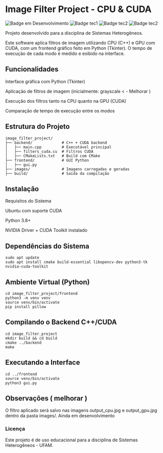# Image Filter Project - CPU & CUDA
![Badge em Desenvolvimento](https://img.shields.io/badge/Em_desenvolvimento-Melhorar-blue) ![Badge tec1](https://img.shields.io/badge/C%2B%2B-blue
) ![Badge tec2](https://img.shields.io/badge/Python-green) ![Badge tec2](https://img.shields.io/badge/CUDA-blue)


Projeto desenvolvido para a disciplina de Sistemas Heterogêneos.

Este software aplica filtros de imagem utilizando CPU (C++) e GPU com CUDA, com um frontend gráfico feito em Python (Tkinter). O tempo de execução de cada modo é medido e exibido na interface.

## Funcionalidades

Interface gráfica com Python (Tkinter)

Aplicação de filtros de imagem (inicialmente: grayscale < - Melhorar )

Execução dos filtros tanto na CPU quanto na GPU (CUDA)

Comparação de tempo de execução entre os modos

## Estrutura do Projeto

    image_filter_project/
    ├── backend/             # C++ + CUDA backend
    │   ├── main.cpp         # Executável principal
    │   ├── filters_cuda.cu  # Filtros CUDA
    │   ├── CMakeLists.txt   # Build com CMake
    ├── frontend/            # GUI Python
    │   ├── gui.py
    ├── images/              # Imagens carregadas e geradas
    ├── build/               # Saída da compilação

## Instalação

Requisitos do Sistema

Ubuntu com suporte CUDA

Python 3.8+

NVIDIA Driver + CUDA Toolkit instalado

## Dependências do Sistema

    sudo apt update
    sudo apt install cmake build-essential libopencv-dev python3-tk nvidia-cuda-toolkit

## Ambiente Virtual (Python)

    cd image_filter_project/frontend
    python3 -m venv venv
    source venv/bin/activate
    pip install pillow

## Compilando o Backend C++/CUDA

    cd image_filter_project
    mkdir build && cd build
    cmake ../backend
    make

## Executando a Interface

    cd ../frontend
    source venv/bin/activate
    python3 gui.py


## Observações ( melhorar )

O filtro aplicado será salvo nas imagens output_cpu.jpg e output_gpu.jpg dentro da pasta images/.
Ainda em desenvolvimento

### Licença
Este projeto é de uso educacional para a disciplina de Sistemas Heterogêneos - UFAM.
